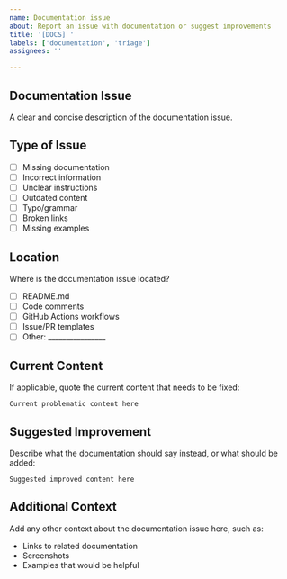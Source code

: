 ```yaml
---
name: Documentation issue
about: Report an issue with documentation or suggest improvements
title: '[DOCS] '
labels: ['documentation', 'triage']
assignees: ''

---
```


## Documentation Issue
A clear and concise description of the documentation issue.

## Type of Issue
- [ ] Missing documentation
- [ ] Incorrect information
- [ ] Unclear instructions
- [ ] Outdated content
- [ ] Typo/grammar
- [ ] Broken links
- [ ] Missing examples

## Location
Where is the documentation issue located?
- [ ] README.md
- [ ] Code comments
- [ ] GitHub Actions workflows
- [ ] Issue/PR templates
- [ ] Other: ________________

## Current Content
If applicable, quote the current content that needs to be fixed:

```
Current problematic content here
```

## Suggested Improvement
Describe what the documentation should say instead, or what should be added:

```
Suggested improved content here
```

## Additional Context
Add any other context about the documentation issue here, such as:
- Links to related documentation
- Screenshots
- Examples that would be helpful
